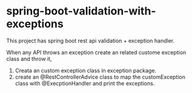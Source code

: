 # spring-boot-validation-with-exceptions

This project has spring boot rest api validation + exception handler.

When any API throws an exception create an related custome exception class and throw it, 
1) Creata an custom exception class in exception package.
2) create an @RestControllerAdvice class to map the customException class with @ExecptionHandler and print the exceptions.
